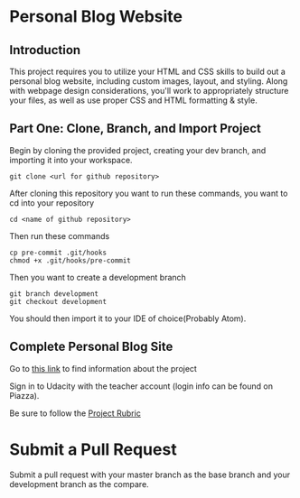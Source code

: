 # Personal Blog Website

## Introduction
This project requires you to utilize your HTML and CSS skills to build out a personal blog website, including custom images, layout, and styling. Along with webpage design considerations, you'll work to appropriately structure your files, as well as use proper CSS and HTML formatting & style.

## Part One: Clone, Branch, and Import Project 
Begin by cloning the provided project, creating your dev branch, and importing it into your workspace. 

```
git clone <url for github repository>
```

After cloning this repository you want to run these commands, you want to cd into your repository

```
cd <name of github repository>
```

Then run these commands

```
cp pre-commit .git/hooks
chmod +x .git/hooks/pre-commit
```

Then you want to create a development branch

```
git branch development
git checkout development
```

You should then import it to your IDE of choice(Probably Atom). 

## Complete Personal Blog Site

Go to [this link](https://classroom.udacity.com/nanodegrees/nd0011/parts/819dc899-4e21-4884-b050-2328896d87c0/modules/a280da9f-d026-43e4-a06c-279d7bff7faa/lessons/07824c5b-26fb-4178-92f6-4709ddbc2bf0/concepts/65a8fbfc-9c6a-448e-8525-5e45d1bd3292) to find information about the project

Sign in to Udacity with the teacher account (login info can be found on Piazza).

Be sure to follow the [Project Rubric](https://review.udacity.com/#!/rubrics/2667/view) 

# Submit a Pull Request

Submit a pull request with your master branch as the base branch and your development branch as the compare. 